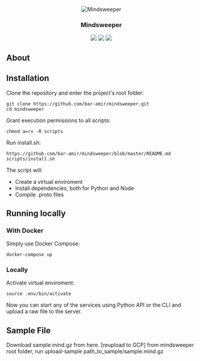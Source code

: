 <p align="center">
  <img alt="Mindsweeper" title="Mindsweeper" src="https://user-images.githubusercontent.com/28039736/82994340-a5ccc900-a00a-11ea-8f43-99d5f91ac532.jpg" />
</p>
<h3 align="center">
  Mindsweeper
</h3>
<p align="center">
  <a target="_blank" title="Build Status" href="https://travis-ci.com/bar-amir/mindsweeper"><img src="https://travis-ci.com/bar-amir/mindsweeper.svg?branch=master"></a>
  <a target="_blank"  title="Codecov" href="https://codecov.io/gh/bar-amir/mindsweeper"><img src="https://codecov.io/gh/bar-amir/mindsweeper/branch/master/graph/badge.svg"></a>
  <a target="_blank"  title="Documentation Status" href="https://mindsweeper.readthedocs.io/en/latest/?badge=latest"><img src="https://readthedocs.org/projects/mindsweeper/badge/?version=latest"></a>
</p>

## About

## Installation

Clone the repository and enter the project's root folder:
```
git clone https://github.com/bar-amir/mindsweeper.git
cd mindsweeper
```

Grant execution permissions to all scripts:
```
chmod a=rx -R scripts 
```

Run install.sh:
```
https://github.com/bar-amir/mindsweeper/blob/master/README.md
scripts/install.sh
```
The script will:
* Create a virtual enviroment
* Install dependencies, both for Python and Node
* Compile .proto files

## Running locally

### With Docker
Simply use Docker Compose:
```
docker-compose up
```

### Locally

Activate virtual enviroment:
```
source .env/bin/activate
```
Now you can start any of the services using Python API or the CLI and upload a raw file to the server.

## Sample File
Download sample.mind.gz from here. [reupload to GCP]
from mindsweeper root folder, run
upload-sample path_to_sample/sample.mind.gz
